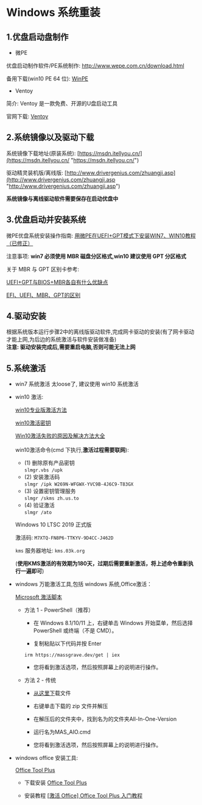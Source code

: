 # Windows 系统重装    


## 1.优盘启动盘制作  

  - 微PE

  优盘启动制作软件/PE系统制作: http://www.wepe.com.cn/download.html  

  备用下载(win10 PE 64 位): [WinPE](https://mirrors.sdu.edu.cn/software/Windows/WePE/WePE_64_V2.3.exe) 

  - Ventoy  

  简介: Ventoy 是一款免费、开源的U盘启动工具  

  官网下载: [Ventoy](https://www.ventoy.net/cn/download.html "https://www.ventoy.net/cn/download.html")  


## 2.系统镜像以及驱动下载

  系统镜像下载地址(原装系统): [https://msdn.itellyou.cn/](https://msdn.itellyou.cn/ "https://msdn.itellyou.cn/")  

  驱动精灵装机版/离线版: [http://www.drivergenius.com/zhuangji.asp](http://www.drivergenius.com/zhuangji.asp "http://www.drivergenius.com/zhuangji.asp")  

  **系统镜像与离线驱动软件需要保存在启动优盘中**  
 

## 3.优盘启动并安装系统  

  微PE优盘系统安装操作指南: [用微PE在UEFI+GPT模式下安装WIN7、WIN10教程（已修正）](https://tieba.baidu.com/p/4445983090 "https://tieba.baidu.com/p/4445983090")  
      
  注意事项: **win7 必须使用 MBR 磁盘分区格式,win10 建议使用 GPT 分区格式**  

  关于 MBR 与 GPT 区别卡参考:  

  [UEFI+GPT与BIOS+MBR各自有什么优缺点](https://www.zhihu.com/question/28471913 "https://www.zhihu.com/question/28471913")  

  [EFI、UEFI、MBR、GPT的区别](https://blog.csdn.net/mao0514/article/details/51162915 "https://blog.csdn.net/mao0514/article/details/51162915")  


## 4.驱动安装

  根据系统版本运行步骤2中的离线版驱动软件,完成网卡驱动的安装(有了网卡驱动才能上网,为后边的系统激活与软件安装做准备)    
**注意: 驱动安装完成后,需要重启电脑,否则可能无法上网**


## 5.系统激活

- win7 系统激活 太loose了, 建议使用 win10 系统激活  

- win10 激活:

  [win10专业版激活方法](https://blog.csdn.net/AinUser/article/details/79247841 "https://blog.csdn.net/AinUser/article/details/79247841")  
  
  [win10激活密钥](https://blog.csdn.net/timo1160139211/article/details/79308755 "https://blog.csdn.net/timo1160139211/article/details/79308755")  

  [Win10激活失败的原因及解决方法大全](http://www.w10zj.com/Win10xy/Win10xf_1381.html "http://www.w10zj.com/Win10xy/Win10xf_1381.html")  
  ​    
  win10激活命令(cmd 下执行,**激活过程需要联网**):  

  - (1) 删除原有产品密钥  
    `slmgr.vbs /upk`  
  - (2) 安装激活码  
    `slmgr /ipk W269N-WFGWX-YVC9B-4J6C9-T83GX`  
  - (3) 设置密钥管理服务  
    `slmgr /skms zh.us.to`  
  - (4) 验证激活  
    `slmgr /ato`  

  Windows 10 LTSC 2019 正式版  

  激活码: `M7XTQ-FN8P6-TTKYV-9D4CC-J462D`  

  `kms` 服务器地址:  `kms.03k.org`  ​  

  (**使用KMS激活的有效期为180天，过期后需要重新激活，将上述命令重新执行一遍即可**)  

- windows 万能激活工具,包括 windows 系统,Office激活：

    [Microsoft 激活脚本](https://github.com/massgravel/Microsoft-Activation-Scripts)

  - 方法 1 - PowerShell（推荐）

    - 在 Windows 8.1/10/11 上，右键单击 Windows 开始菜单，然后选择 PowerShell 或终端（不是 CMD）。

    - 复制粘贴以下代码并按 Enter

    `irm https://massgrave.dev/get | iex`

    - 您将看到激活选项，然后按照屏幕上的说明进行操作。

  - 方法 2 - 传统
    - [从这里下](https://codeload.github.com/massgravel/Microsoft-Activation-Scripts/zip/refs/heads/master)载文件

    - 右键单击下载的 zip 文件并解压

    - 在解压后的文件夹中，找到名为的文件夹All-In-One-Version

    - 运行名为MAS_AIO.cmd

    - 您将看到激活选项，然后按照屏幕上的说明进行操作。

- windows office 安装工具:

  [Office Tool Plus](https://otp.landian.vip/zh-cn/)

  - 下载安装
    [Office Tool Plus](https://objects.githubusercontent.com/github-production-release-asset-2e65be/156369540/bff9aa2e-1540-42f9-8e23-c3f0a3958b20?X-Amz-Algorithm=AWS4-HMAC-SHA256&X-Amz-Credential=AKIAIWNJYAX4CSVEH53A%2F20231117%2Fus-east-1%2Fs3%2Faws4_request&X-Amz-Date=20231117T043810Z&X-Amz-Expires=300&X-Amz-Signature=8327e3d31ef481939103d16cc746669689a159b76abf3ab6e4c7f24035dda3f0&X-Amz-SignedHeaders=host&actor_id=56664327&key_id=0&repo_id=156369540&response-content-disposition=attachment%3B%20filename%3DOffice_Tool_with_runtime_v10.4.2.4_x86.zip&response-content-type=application%2Foctet-stream)
    
  - 安装教程
    [[激活 Office] Office Tool Plus 入门教程](https://www.coolhub.top/archives/14) 
  